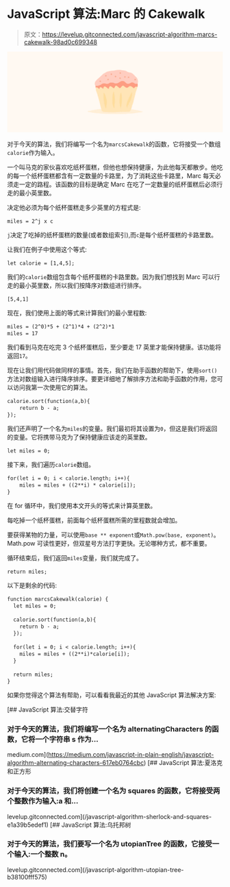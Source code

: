 # JavaScript 算法:Marc 的 Cakewalk

> 原文：<https://levelup.gitconnected.com/javascript-algorithm-marcs-cakewalk-98ad0c699348>

![](img/83b5f5c9a2b17942bd4290ba74f967b8.png)

对于今天的算法，我们将编写一个名为`marcsCakewalk`的函数，它将接受一个数组`calorie`作为输入。

一个叫马克的家伙喜欢吃纸杯蛋糕，但他也想保持健康，为此他每天都散步。他吃的每一个纸杯蛋糕都含有一定数量的卡路里，为了消耗这些卡路里，Marc 每天必须走一定的路程。该函数的目标是确定 Marc 在吃了一定数量的纸杯蛋糕后必须行走的最小英里数。

决定他必须为每个纸杯蛋糕走多少英里的方程式是:

```
miles = 2^j x c
```

`j`决定了吃掉的纸杯蛋糕的数量(或者数组索引),而`c`是每个纸杯蛋糕的卡路里数。

让我们在例子中使用这个等式:

```
let calorie = [1,4,5];
```

我们的`calorie`数组包含每个纸杯蛋糕的卡路里数。因为我们想找到 Marc 可以行走的最小英里数，所以我们按降序对数组进行排序。

```
[5,4,1]
```

现在，我们使用上面的等式来计算我们的最小里程数:

```
miles = (2^0)*5 + (2^1)*4 + (2^2)*1
miles = 17
```

我们看到马克在吃完 3 个纸杯蛋糕后，至少要走 17 英里才能保持健康。该功能将返回`17`。

现在让我们用代码做同样的事情。首先，我们在助手函数的帮助下，使用`sort()`方法对数组输入进行降序排序。要更详细地了解排序方法和助手函数的作用，您可以访问我第一次使用它的算法。

```
calorie.sort(function(a,b){
    return b - a;
});
```

我们还声明了一个名为`miles`的变量。我们最初将其设置为`0`，但这是我们将返回的变量。它将携带马克为了保持健康应该走的英里数。

```
let miles = 0;
```

接下来，我们遍历`calorie`数组。

```
for(let i = 0; i < calorie.length; i++){
    miles = miles + ((2**i) * calorie[i]);
}
```

在 for 循环中，我们使用本文开头的等式来计算英里数。

每吃掉一个纸杯蛋糕，前面每个纸杯蛋糕所需的里程数就会增加。

要获得某物的力量，可以使用`base ** exponent`或`Math.pow(base, exponent)`。Math.pow 可读性更好，但双星号方法打字更快。无论哪种方式，都不重要。

循环结束后，我们返回`miles`变量，我们就完成了。

```
return miles;
```

以下是剩余的代码:

```
function marcsCakewalk(calorie) {
  let miles = 0;

  calorie.sort(function(a,b){
    return b - a;
  });

  for(let i = 0; i < calorie.length; i++){
    miles = miles + ((2**i)*calorie[i]);
  }

  return miles;
}
```

如果你觉得这个算法有帮助，可以看看我最近的其他 JavaScript 算法解决方案:

[](https://medium.com/javascript-in-plain-english/javascript-algorithm-alternating-characters-617eb0764cbc) [## JavaScript 算法:交替字符

### 对于今天的算法，我们将编写一个名为 alternatingCharacters 的函数，它将一个字符串 s 作为…

medium.com](https://medium.com/javascript-in-plain-english/javascript-algorithm-alternating-characters-617eb0764cbc) [](/javascript-algorithm-sherlock-and-squares-e1a39b5edef1) [## JavaScript 算法:夏洛克和正方形

### 对于今天的算法，我们将创建一个名为 squares 的函数，它将接受两个整数作为输入:a 和…

levelup.gitconnected.com](/javascript-algorithm-sherlock-and-squares-e1a39b5edef1) [](/javascript-algorithm-utopian-tree-b38100fff575) [## JavaScript 算法:乌托邦树

### 对于今天的算法，我们要写一个名为 utopianTree 的函数，它接受一个输入:一个整数 n。

levelup.gitconnected.com](/javascript-algorithm-utopian-tree-b38100fff575)